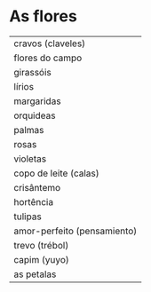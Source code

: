 # As flores

||
| -- |
| cravos (claveles) |
| flores do campo |
| girassóis |
| lírios |
| margaridas |
| orquideas |
| palmas |
| rosas |
| violetas |
| copo de leite (calas) |
| crisântemo |
| hortência |
| tulipas |
| amor-perfeito (pensamiento) |
| trevo (trébol) |
| capim (yuyo) |
| as petalas |
